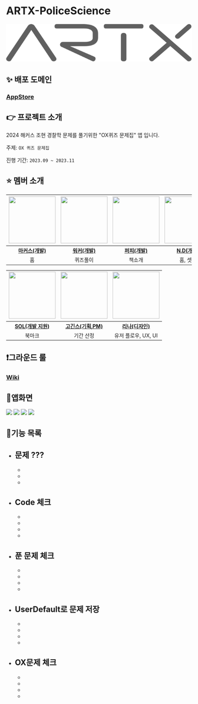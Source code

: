 # ARTX-PoliceScience
![ex_screenshot](./img/artx_logo_gray.svg)

## ✨ 배포 도메인
### [AppStore]( ???? )

## 👉 프로젝트 소개

2024 해커스 조현 경찰학 문제를 풀기위한 "OX퀴즈 문제집" 앱 입니다. 

주제: `OX 퀴즈 문제집`

진행 기간: `2023.09 ~ 2023.11`

## ⭐ 멤버 소개
| <img src="https://avatars.githubusercontent.com/u/115053126?v=4" width="127" height="127"> | <img src="https://avatars.githubusercontent.com/u/119108929?v=4" width="127" height="127"> | <img src="https://avatars.githubusercontent.com/u/20789760?v=4" width="127" height="127"> | <img src="https://avatars.githubusercontent.com/u/101121953?v=4" width="127" height="127"> |
|:-----------------------------------------------------------:|:------------------------------------------------------------:|:--------------------------------------------------------------:|:-----------------------------------------------------------:|
|        [**마커스(개발)**](https://github.com/Medi0202)         |          [**워커(개발)**](https://github.com/LIM-YUSANG)          |           [**퍼피(개발)**](https://github.com/ApplePod)           |        [**N.D(개발)**](https://github.com/sangyong-99)         |
|        홈         |          퀴즈풀이         |           책소개           |        홈, 셋팅        |


| <img src="https://avatars.githubusercontent.com/u/86761640?v=4" width="127" height="127"> | <img src="" width="127" height="127"> | <img src="" width="127" height="127"> |
|:-------------------------------------------------------------------:|:-------------------------------------------------------------------:|:-------------------------------------------------------------:|
| [**SOL(개발 지원)**](https://github.com/HansolWorld) | [**고긴스(기획,PM)**]()                    | [**리나(디자인)**]()                 |
|           북마크          |           기간 산정           |   유저 플로우, UX, UI                |

## ❗️그라운드 룰
### [Wiki](https://github.com/sangyong-99/Team-ARTX-PoliceScience/wiki/%EA%B7%B8%EB%9D%BC%EC%9A%B4%EB%93%9C-%EB%A3%B0)

## 📱앱화면
<img src="https://github.com/sangyong-99/Team-ARTX-PoliceScience/assets/86761640/dd002967-77c8-4c7b-bbc3-65ffad01760c" height="200"> <img src="https://github.com/sangyong-99/Team-ARTX-PoliceScience/assets/86761640/fa5c96fb-10f9-41cc-a8d6-744d3c922be3" height="200"> <img src="https://github.com/sangyong-99/Team-ARTX-PoliceScience/assets/86761640/bcc6dc18-b1f9-447d-8fc8-9d154660a9db" height="200"> <img src="https://github.com/sangyong-99/Team-ARTX-PoliceScience/assets/86761640/41f98720-e34c-4394-9f1e-89c46cd0155f" height="200">


## 📘기능 목록
- **문제 ???**
  - 
  - 
  - 
  - 
- **Code 체크**
  -
  -
  - 
  - 
  -
- **푼 문제 체크**
  -
  -
  - 
  - 
  -
- **UserDefault로 문제 저장**
  -
  -
  - 
  - 
  -
- **OX문제 체크**
  -
  -
  - 
  - 
  -
